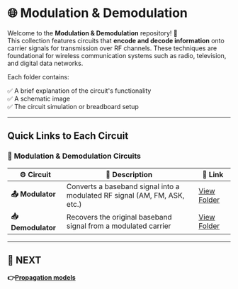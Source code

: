 # 🌐 Modulation & Demodulation

Welcome to the **Modulation & Demodulation** repository! 🎉  
This collection features circuits that **encode and decode information** onto carrier signals for transmission over RF channels. These techniques are foundational for wireless communication systems such as radio, television, and digital data networks.

Each folder contains:

✅ A brief explanation of the circuit's functionality  
✅ A schematic image  
✅ The circuit simulation or breadboard setup  

---

## Quick Links to Each Circuit

### 🔹 **Modulation & Demodulation Circuits**  

| ⚙️ Circuit            | 📜 Description                                                                   | 🔗 Link                                        |
|----------------------|-----------------------------------------------------------------------------------|-----------------------------------------------|
| **📤 Modulator**      | Converts a baseband signal into a modulated RF signal (AM, FM, ASK, etc.)         | [View Folder](./Modulator)                    |
| **📥 Demodulator**    | Recovers the original baseband signal from a modulated carrier                    | [View Folder](./Demodulator)                  |

---

## 🔹 NEXT  
**👉[Propagation models](../Propagation_Models)**
